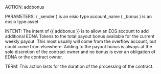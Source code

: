 ACTION: addbonus

PARAMETERS: ( _sender ) is an eisio type account_name
            ( _bonus ) is an eosio type asset

INTENT: The intent of {{ addbonus }} is to allow an EOS account to add additional EDNA Tokens to the total payout bonus available for the current weekly payout. This most usually will come from the overflow account, but could come from elsewhere. Adding to the payout bonus is always at the sole discretion of the contract owner and no bonus is ever an obligation of EDNA or the contract owner.     

TERM: This action lasts for the duration of the processing of the contract.
